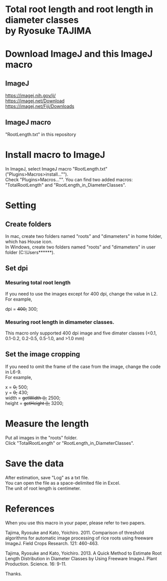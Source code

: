 Total root length and root length in diameter classes  
by Ryosuke TAJIMA  
=====================
  
  
# Download ImageJ and this ImageJ macro
## ImageJ  
https://imagej.nih.gov/ij/  
https://imagej.net/Download  
https://imagej.net/Fiji/Downloads  
  
## ImageJ macro  
"RootLength.txt" in this repository  
  
# Install macro to ImageJ  
In ImageJ, select ImageJ macro "RootLength.txt" ("Plugins>Macros>install..."").  
Check "Plugins>Macros..."".
You can find two added macros: "TotalRootLength" and "RootLength_in_DiameterClasses".  
  
# Setting  
## Create folders
In mac, create two folders named "roots" and "dimameters" in home folder, which has House icon.  
In Windows, create two folders named "roots" and "dimameters" in user folder (C:\Users\******).  
  
## Set dpi
### Mesuring total root length
If you need to use the images except for 400 dpi, change the value in L2.  
For example,  
  
dpi = ~~400;~~ 300;  
  
### Mesuring root length in dimameter classes.
This macro only supported 400 dpi image and five dimater classes (<0.1, 0.1-0.2, 0.2-0.5, 0.5-1.0, and >1.0 mm)  
  
## Set the image cropping
If you need to omit the frame of the case from the image, change the code in L6-9.  
For example,  
  
x = ~~0;~~ 500;  
y = ~~0;~~ 430;  
width = ~~getWidth ();~~ 2500;  
height = ~~getHeight ();~~ 3200;  
  
  
# Measure the length  
Put all images in the "roots" folder.  
Click "TotalRootLength" or "RootLength_in_DiameterClasses".  
  
# Save the data
After estimation, save "Log" as a txt file.  
You can open the file as a space-delimited file in Excel.  
The unit of root length is centimeter.  
  
# References
When you use this macro in your paper, please refer to two papers.  
  
Tajima, Ryosuke and Kato, Yoichiro. 2011. Comparison of threshold algorithms for automatic image processing of rice roots using freeware ImageJ. Field Crops Research. 121: 460-463.  
  
Tajima, Ryosuke and Kato, Yoichiro. 2013. A Quick Method to Estimate Root Length Distribution in Diameter Classes by Using Freeware ImageJ. Plant Production. Science. 16: 9-11.  
  
  
Thanks.  